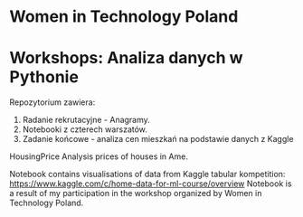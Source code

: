 # Women in Technology Poland 
# Workshops: Analiza danych w Pythonie

Repozytorium zawiera:
1. Radanie rekrutacyjne - Anagramy.
2. Notebooki z czterech warszatów.
3. Zadanie końcowe - analiza cen mieszkań na podstawie danych z Kaggle

HousingPrice
Analysis prices of houses in Ame. 

Notebook contains visualisations of data from Kaggle tabular kompetition: https://www.kaggle.com/c/home-data-for-ml-course/overview
Notebook is a result of my participation in the workshop organized by Women in Technology Poland.
